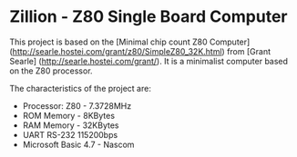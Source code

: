 # Zillion - Z80 Single Board Computer

This project is based on the [Minimal chip count Z80 Computer] (http://searle.hostei.com/grant/z80/SimpleZ80_32K.html) from [Grant Searle] (http://searle.hostei.com/grant/). It is a minimalist computer based on the Z80 processor.

The characteristics of the project are:
* Processor: Z80 - 7.3728MHz
* ROM Memory - 8KBytes
* RAM Memory - 32KBytes
* UART RS-232 115200bps
* Microsoft Basic 4.7 - Nascom
